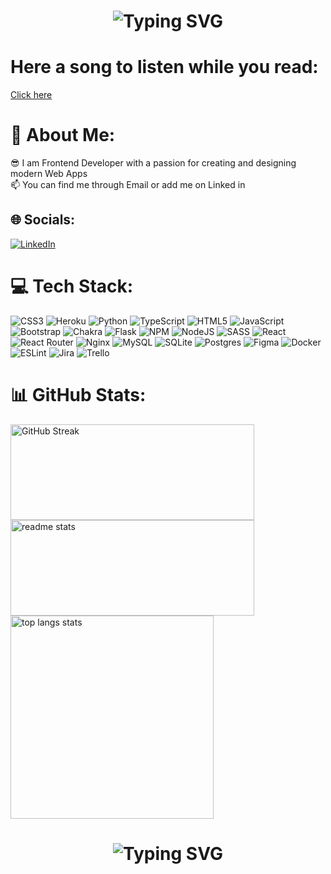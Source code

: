 <h1 align="center">
  <img src="https://readme-typing-svg.herokuapp.com?font=Jersey+10&size=46&duration=3000&pause=1000&color=56D364&repeat=false&center=true&vCenter=true&width=500&height=70&lines=Hello+there+%F0%9F%91%8B;Welcome+to+my+GitHub!!" alt="Typing SVG" />
</h1>

# Here a song to listen while you read:
[Click here](https://open.spotify.com/track/100cwNnYLmlSNOLVAq4SBQ?si=0f2d026538cc4dcd)

# 💫 About Me:
😎 I am Frontend Developer with a passion for creating and designing modern Web Apps<br>📫 You can find me through Email or add me on Linked in



## 🌐 Socials:
[![LinkedIn](https://img.shields.io/badge/LinkedIn-%230077B5.svg?logo=linkedin&logoColor=white)](https://linkedin.com/in/christos-athanasiou-9ab68a186) 

# 💻 Tech Stack:
![CSS3](https://img.shields.io/badge/css3-%231572B6.svg?style=for-the-badge&logo=css3&logoColor=white) ![Heroku](https://img.shields.io/badge/heroku-%23430098.svg?style=for-the-badge&logo=heroku&logoColor=white) ![Python](https://img.shields.io/badge/python-3670A0?style=for-the-badge&logo=python&logoColor=ffdd54) ![TypeScript](https://img.shields.io/badge/typescript-%23007ACC.svg?style=for-the-badge&logo=typescript&logoColor=white) ![HTML5](https://img.shields.io/badge/html5-%23E34F26.svg?style=for-the-badge&logo=html5&logoColor=white) ![JavaScript](https://img.shields.io/badge/javascript-%23323330.svg?style=for-the-badge&logo=javascript&logoColor=%23F7DF1E) ![Bootstrap](https://img.shields.io/badge/bootstrap-%23563D7C.svg?style=for-the-badge&logo=bootstrap&logoColor=white) ![Chakra](https://img.shields.io/badge/chakra-%234ED1C5.svg?style=for-the-badge&logo=chakraui&logoColor=white) ![Flask](https://img.shields.io/badge/flask-%23000.svg?style=for-the-badge&logo=flask&logoColor=white) ![NPM](https://img.shields.io/badge/NPM-%23000000.svg?style=for-the-badge&logo=npm&logoColor=white) ![NodeJS](https://img.shields.io/badge/node.js-6DA55F?style=for-the-badge&logo=node.js&logoColor=white) ![SASS](https://img.shields.io/badge/SASS-hotpink.svg?style=for-the-badge&logo=SASS&logoColor=white) ![React](https://img.shields.io/badge/react-%2320232a.svg?style=for-the-badge&logo=react&logoColor=%2361DAFB) ![React Router](https://img.shields.io/badge/React_Router-CA4245?style=for-the-badge&logo=react-router&logoColor=white) ![Nginx](https://img.shields.io/badge/nginx-%23009639.svg?style=for-the-badge&logo=nginx&logoColor=white) ![MySQL](https://img.shields.io/badge/mysql-%2300f.svg?style=for-the-badge&logo=mysql&logoColor=white) ![SQLite](https://img.shields.io/badge/sqlite-%2307405e.svg?style=for-the-badge&logo=sqlite&logoColor=white) ![Postgres](https://img.shields.io/badge/postgres-%23316192.svg?style=for-the-badge&logo=postgresql&logoColor=white) 	![Figma](https://img.shields.io/badge/figma-%23F24E1E.svg?style=for-the-badge&logo=figma&logoColor=white) ![Docker](https://img.shields.io/badge/docker-%230db7ed.svg?style=for-the-badge&logo=docker&logoColor=white) ![ESLint](https://img.shields.io/badge/ESLint-4B3263?style=for-the-badge&logo=eslint&logoColor=white) ![Jira](https://img.shields.io/badge/jira-%230A0FFF.svg?style=for-the-badge&logo=jira&logoColor=white) ![Trello](https://img.shields.io/badge/Trello-%23026AA7.svg?style=for-the-badge&logo=Trello&logoColor=white)
# 📊 GitHub Stats:
<div>
  <img width=390 height=153 src="https://streak-stats.demolab.com?user=grooper2&count_private=true&theme=vue-dark&border_radius=10" alt="GitHub Streak" />
  <img width=390 height=153 src="https://git-stats-lilac.vercel.app/api?username=grooper2&theme=vue-dark&rank_icon=github&count_private=true&show_icons=true&hide=stars&border_radius=10" alt="readme stats" />
</div>
<img width=325 src="https://git-stats-lilac.vercel.app/api/top-langs/?username=grooper2&theme=vue-dark&rank_icon=github&count_private=true&show_icons=true&hide=stars&border_radius=10" alt="top langs stats" />


# 
<h1 align="center">
<img src="https://readme-typing-svg.herokuapp.com?font=Jersey+10&size=46&duration=3000&pause=1000&color=56D364&center=true&vCenter=true&repeat=false&random=true&width=500&height=70&lines=Thank+you+%F0%9F%A4%99;Gracias+%F0%9F%A4%99;Merci+%F0%9F%A4%99;Grazie+%F0%9F%A4%99;Danke+%F0%9F%A4%99;Obrigado+%2F+Obrigada+%F0%9F%A4%99;%D0%A1%D0%BF%D0%B0%D1%81%D0%B8%D0%B1%D0%BE+%F0%9F%A4%99;Arigat%C5%8D+%F0%9F%A4%99;%CE%95%CF%85%CF%87%CE%B1%CF%81%CE%B9%CF%83%CF%84%CF%8E+%F0%9F%A4%99;Asante+%F0%9F%A4%99;Tack+%F0%9F%A4%99;K%C3%B6sz%C3%B6n%C3%B6m+%F0%9F%A4%99;Dzi%C4%99kuj%C4%99+%F0%9F%A4%99;D%C4%9Bkuji+%F0%9F%A4%99;Kiitos+%F0%9F%A4%99" alt="Typing SVG" />
</h1>
